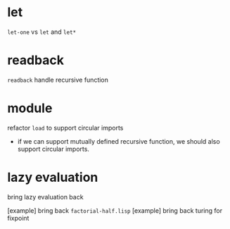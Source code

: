 # let

`let-one` vs `let` and `let*`

# readback

`readback` handle recursive function

# module

refactor `load` to support circular imports

- if we can support mutually defined recursive function,
  we should also support circular imports.

# lazy evaluation

bring lazy evaluation back

[example] bring back `factorial-half.lisp`
[example] bring back turing for fixpoint
